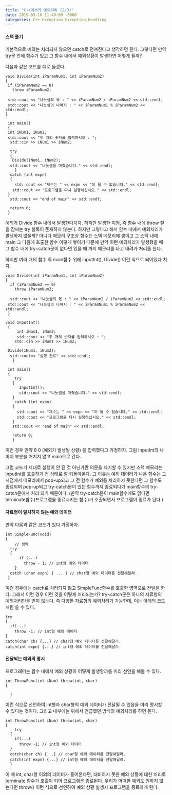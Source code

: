 ```yaml
---
title: "C++에서의 예외처리 (2/3)"
date: 2019-03-10 11:40:00 -0800
categories: C++ Exception Exception_Handling
---
```


#### 스택 풀기

기본적으로 예외는 처리되지 않으면 catch로 던져진다고 생각하면 된다. 그렇다면 만약 try문 안에 함수가 있고 그 함수 내에서 예외상황이 발생하면
어떻게 될까?

다음과 같은 코드를 예로 들겠다.

    void Divide(int iParamNum1, int iParamNum2)
    {
     if (iParamNum2 == 0)
       throw iParamNum2;
  
     std::cout << "나눗셈의 몫 : " << iParamNum2 / iParamNum2 << std::endl;
     std::cout << "나눗셈의 나머지 : " << iParamNum1 % iParamNum2 << std::endl;
    }
  
     int main()
     {
     int iNum1, iNum2;
     std::cout << "두 개의 숫자를 입력하시오 : ";
      std::cin >> iNum1 >> iNum2;
  
      try
      {
       Divide(iNum1, iNum2);
      std::cout << "나눗셈을 마쳤습니다." << std::endl;
        }
      catch (int expn)
      {
        std::cout << "제수는 " << expn << "이 될 수 없습니다." << std::endl;
       std::cout << "프로그램을 다시 실행하십시오." << std::endl;
     }
      std::cout << "end of main" << std::endl;
  
      return 0;
  	 }
 
예외가 Divide 함수 내에서 발생한다치자. 하지만 발생한 지점, 즉 함수 내에 throw 절을 감싸는 try 블록이 존재하지 않는다.
하지만 그렇다고 해서 함수 내에서 예외처리가 발생하지 않을까? 아니다 메모리 구조상 함수는 스택 메모리에 쌓이고 그 스택 내에 main 그 다음에 
호출한 함수 이렇게 쌓이기 때문에 만약 이런 예외처리가 발생했을 때 그 함수 내에 try~catch문이 없다면 있을 때 까지 메모리를 타고 내려가 
처리를 한다. 

하지만 여러 개의 함수 즉 main함수 위에 inputInt(), Divide() 이런 식으로 되어있다 치자.

    void Divide(int iParamNum1, int iParamNum2)
    {
      if (iParamNum2 == 0)
        throw iParamNum2;
  
      std::cout << "나눗셈의 몫 : " << iParamNum2 / iParamNum2 << std::endl;
     std::cout << "나눗셈의 나머지 : " << iParamNum1 % iParamNum2 << std::endl;
  	 }
  
    void InputInt()
     {
         int iNum1, iNum2;
         std::cout << "두 개의 숫자를 입력하시오 : ";
        std::cin >> iNum1 >> iNum2;
  
     Divide(iNum1, iNum2);
      std::cout<< "실행 완료" << std::endl;
	   }
  
     int main()
     {
        try
       {
          InputInt();
          std::cout << "나눗셈을 마쳤습니다." << std::endl;
       }
        catch (int expn)
       {
         std::cout << "제수는 " << expn << "이 될 수 없습니다." << std::endl;
         std::cout << "프로그램을 다시 실행하십시오." << std::endl;
       }
       std::cout << "end of main" << std::endl;
    
       return 0;
  	   }
  
이런 경우 만약 8 0 (예외가 발생될 상황) 을 입력했다고 가정하자. 그럼 InputInt의 나머지 부분을 거치지 않고 main으로 간다.

그럼 코드가 제대로 실행이 안 된 것 아닌가란 의문을 제기할 수 있지만 스택 메모리는 InputInt를 호출하기 전 상태로 잘 되돌아온다.
그 이유는 예외 데이터가 나온 함수는 그 시점에서 메모리에서 pop-up되고 그 전 함수가 예외를 처리하지 못한다면 그 함수도 종료되며 pop-up되고 
try-catch문이 있는 함수까지 종료되다가 main함수의 try-catch문에서 처리 되기 때문이다.
(만약 try-catch문이 main함수에도 없다면 terminate함수(프로그램을 종료시키는 함수)가 호출되면서 프로그램이 종료가 된다.)

#### 자료형이 일치하지 않는 예외 데이터 

만약 다음과 같은 코드가 있다 가정하자.

    int SimpleFunc(void)
    {
	    // 생략
  	  try
  	  {
	  	  if (...)
	  	  	throw - 1; // int형 예외 데이터
	    }
  	  catch (char expn) { ... } // char형 예외 데이터를 전달해달라.
  	 }

이런 경우에는 catch로 처리되지 않고 SimpleFunc함수를 호출한 영역으로 전달을 한다.
그래서 이런 경우 이런 것을 어떻게 처리되는가? try~catch문은 하나의 자료형의 예외처리만을 받지 않는다. 즉 다양한 자료형의 예외처리가 가능한데,
이는 아래의 코드처럼 쓸 수 있다.

    try
    {
      if(...)
        throw -1; // int형 예외 데이터
    }
    catch(char ch) {...} // char형 예외 데이터를 전달해달라.
    catch(int expn) {...} // int형 예외 데이터를 전달해달라.
    
#### 전달되는 예외의 명시

프로그래머는 함수 내에서 예외 상황이 어떻게 발생할까를 미리 선언을 해둘 수 있다.

    int ThrowFunc(int iNum) throw(int, char)
    {
      
  	  }
  
이런 식으로 선언하여 int형과 char형의 예외 데이터가 전달될 수 있음을 미리 명시할 수 있다는 것이다.
그리고 내부에는 위에서 언급했던 방식의 예외처리를 하면 된다.

    int ThrowFunc(int iNum) throw(int, char)
    {
        try
      {
        if(...)
          throw -1; // int형 예외 데이터
      }
      catch(char ch) {...} // char형 예외 데이터를 전달해달라.
      catch(int expn) {...} // int형 예외 데이터를 전달해달라.
  	  }
  
이 때 int, char형 이외의 데이터가 들어온다면, 대비하지 못한 예외 상황에 대한 처리로 terminate 함수가 호출이 되어 프로그램은 종료된다.
우리가 어떠한 예외도 원하지 않는다면 throw() 이런 식으로 선언하여 예외 상황 발생시 프로그램을 종료하게 된다.
